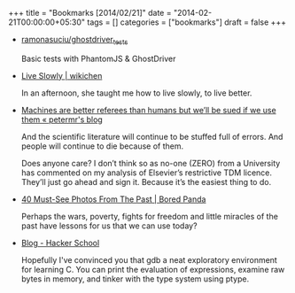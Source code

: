 +++
title = "Bookmarks [2014/02/21]"
date = "2014-02-21T00:00:00+05:30"
tags = []
categories = ["bookmarks"]
draft = false
+++

-   [ramonasuciu/ghostdriver<sub>tests</sub>](https://github.com/ramonasuciu/ghostdriver_tests)

    Basic tests with PhantomJS & GhostDriver

-   [Live Slowly | wikichen](http://wikichen.is/writing/live-slowly/)

    In an afternoon, she taught me how to live slowly, to live better.

-   [Machines are better referees than humans but we’ll be sued if we use them « petermr's blog](http://blogs.ch.cam.ac.uk/pmr/2014/02/18/machines-are-better-referees-than-humans-but-well-be-sued-if-we-use-them/)

    And the scientific literature will continue to be stuffed full of
    errors. And people will continue to die because of them.

    Does anyone care? I don’t think so as no-one (ZERO) from a
    University has commented on my analysis of Elsevier’s restrictive
    TDM licence. They’ll just go ahead and sign it. Because it’s the
    easiest thing to do.

-   [40 Must-See Photos From The Past | Bored Panda](http://www.boredpanda.com/must-see-historic-moments/)

    Perhaps the wars, poverty, fights for freedom and little miracles of
    the past have lessons for us that we can use today?

-   [Blog - Hacker School](https://www.hackerschool.com/blog/)

    Hopefully I've convinced you that gdb a neat exploratory environment
    for learning C. You can print the evaluation of expressions, examine
    raw bytes in memory, and tinker with the type system using ptype.
